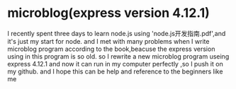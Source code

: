 microblog(express version 4.12.1)
=======
I recently spent three days to learn node.js using 'node.js开发指南.pdf',and it's just my start for node.
and I met with many problems when I write microblog program according to the book,beacuse the express version using in this program is so old.
so  I rewrite a new microblog program useing express 4.12.1
and now it can run in my computer perfectly ,so I push it on my github.
and I hope this can be help and reference to the beginners like me 
